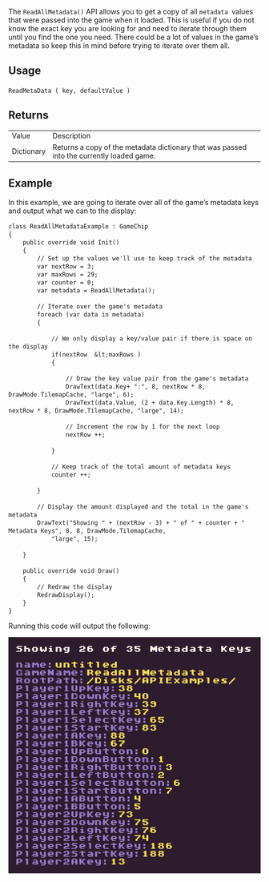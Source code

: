 The `ReadAllMetadata()` API allows you to get a copy of all `metadata `values that were passed into the game when it loaded. This is useful if you do not know the exact key you are looking for and need to iterate through them until you find the one you need. There could be a lot of values in the game’s metadata so keep this in mind before trying to iterate over them all.

## Usage

`ReadMetaData ( key, defaultValue )`

## Returns

<table>
  <tr>
    <td>Value</td>
    <td>Description</td>
  </tr>
  <tr>
    <td>Dictionary<string, string></td>
    <td>Returns a copy of the metadata dictionary that was passed into the currently loaded game.</td>
  </tr>
</table>


## Example

In this example, we are going to iterate over all of the game’s metadata keys and output what we can to the display:

    class ReadAllMetadataExample : GameChip
    {
        public override void Init()
        { 
            // Set up the values we'll use to keep track of the metadata
            var nextRow = 3;
            var maxRows = 29;
            var counter = 0;
            var metadata = ReadAllMetadata();

            // Iterate over the game's metadata
            foreach (var data in metadata)
            {
                
                // We only display a key/value pair if there is space on the display
                if(nextRow  &lt;maxRows ) 
                { 

                    // Draw the key value pair from the game's metadata
                    DrawText(data.Key+ ":", 8, nextRow * 8, DrawMode.TilemapCache, "large", 6);
                    DrawText(data.Value, (2 + data.Key.Length) * 8, nextRow * 8, DrawMode.TilemapCache, "large", 14);

                    // Increment the row by 1 for the next loop
                    nextRow ++;

                }

                // Keep track of the total amount of metadata keys
                counter ++;

            }

            // Display the amount displayed and the total in the game's metadata
            DrawText("Showing " + (nextRow - 3) + " of " + counter + " Metadata Keys", 8, 8, DrawMode.TilemapCache,
                "large", 15);

        }

        public override void Draw()
        { 
            // Redraw the display
            RedrawDisplay();
        }
    }

Running this code will output the following:

<p style="text-align:center"><img src="images/ReadAllMetadataOutput_image_0.png" /></p>


